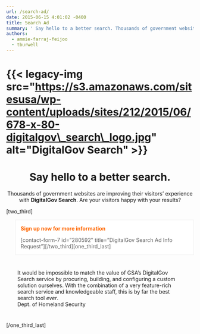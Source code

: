 ```yaml
---
url: /search-ad/
date: 2015-06-15 4:01:02 -0400
title: Search Ad
summary: ' Say hello to a better search. Thousands of government websites are improving their visitors&#8217; experience with DigitalGov Search. Are your visitors happy with your results? \[two\_third] Sign up now for more information [contact-form-7 id=&#8221;280592&#8243; title=&#8221;DigitalGov Search Ad Info Request&#8221;\]\[/two\_third\][one\_third\_last] It would be impossible to match the value of GSA&#8217;s DigitalGov Search service'
authors:
  - ammie-farraj-feijoo
  - tburwell
---
```


# {{< legacy-img src="https://s3.amazonaws.com/sitesusa/wp-content/uploads/sites/212/2015/06/678-x-80-digitalgov\_search\_logo.jpg" alt="DigitalGov Search" >}}

<h1 style="text-align: center">
  Say hello to a better search.
</h1>

<p style="text-align: center">
  Thousands of government websites are improving their visitors&#8217; experience with <strong>DigitalGov Search</strong>. Are your visitors happy with your results?
</p>

[two_third]

<blockquote style="border: 1px solid #eee;background: white">
  <p style="color: #006873;text-align: left">
    <span style="color: #ff6600"><strong>Sign up now for more information</strong></span>
  </p>
  
  <p>
    [contact-form-7 id=&#8221;280592&#8243; title=&#8221;DigitalGov Search Ad Info Request&#8221;][/two_third][one_third_last]
  </p>
</blockquote>

<div class="testimonial small" style="padding: 25px 30px;font-style: normal">
  It would be impossible to match the value of GSA&#8217;s DigitalGov Search service by procuring, building, and configuring a custom solution ourselves. With the combination of a very feature-rich search service and knowledgeable staff, this is by far the best search tool <em>ever</em>.<br /> <span class="test-author">Dept. of Homeland Security</span>
</div>

[/one\_third\_last]